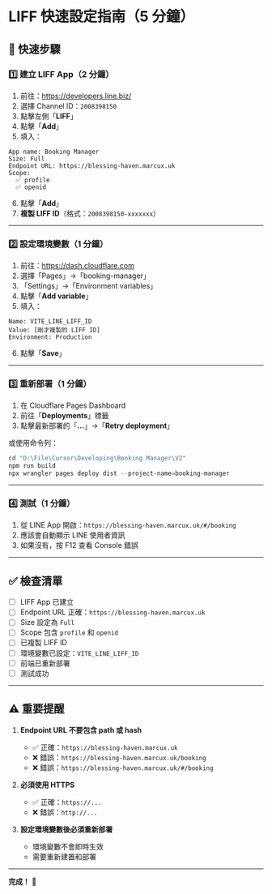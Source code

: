 # LIFF 快速設定指南（5 分鐘）

## 🚀 快速步驟

### 1️⃣ 建立 LIFF App（2 分鐘）

1. 前往：https://developers.line.biz/
2. 選擇 Channel ID：`2008398150`
3. 點擊左側「**LIFF**」
4. 點擊「**Add**」
5. 填入：

```
App name: Booking Manager
Size: Full
Endpoint URL: https://blessing-haven.marcux.uk
Scope: 
  ✅ profile
  ✅ openid
```

6. 點擊「**Add**」
7. **複製 LIFF ID**（格式：`2008398150-xxxxxxx`）

---

### 2️⃣ 設定環境變數（1 分鐘）

1. 前往：https://dash.cloudflare.com
2. 選擇「Pages」→「booking-manager」
3. 「Settings」→「Environment variables」
4. 點擊「**Add variable**」
5. 填入：

```
Name: VITE_LINE_LIFF_ID
Value: [剛才複製的 LIFF ID]
Environment: Production
```

6. 點擊「**Save**」

---

### 3️⃣ 重新部署（1 分鐘）

1. 在 Cloudflare Pages Dashboard
2. 前往「**Deployments**」標籤
3. 點擊最新部署的「**...**」→「**Retry deployment**」

或使用命令列：
```powershell
cd "D:\File\Cursor\Developing\Booking Manager\V2"
npm run build
npx wrangler pages deploy dist --project-name=booking-manager
```

---

### 4️⃣ 測試（1 分鐘）

1. 從 LINE App 開啟：`https://blessing-haven.marcux.uk/#/booking`
2. 應該會自動顯示 LINE 使用者資訊
3. 如果沒有，按 F12 查看 Console 錯誤

---

## ✅ 檢查清單

- [ ] LIFF App 已建立
- [ ] Endpoint URL 正確：`https://blessing-haven.marcux.uk`
- [ ] Size 設定為 `Full`
- [ ] Scope 包含 `profile` 和 `openid`
- [ ] 已複製 LIFF ID
- [ ] 環境變數已設定：`VITE_LINE_LIFF_ID`
- [ ] 前端已重新部署
- [ ] 測試成功

---

## ⚠️ 重要提醒

1. **Endpoint URL 不要包含 path 或 hash**
   - ✅ 正確：`https://blessing-haven.marcux.uk`
   - ❌ 錯誤：`https://blessing-haven.marcux.uk/booking`
   - ❌ 錯誤：`https://blessing-haven.marcux.uk/#/booking`

2. **必須使用 HTTPS**
   - ✅ 正確：`https://...`
   - ❌ 錯誤：`http://...`

3. **設定環境變數後必須重新部署**
   - 環境變數不會即時生效
   - 需要重新建置和部署

---

**完成！** 🎉

